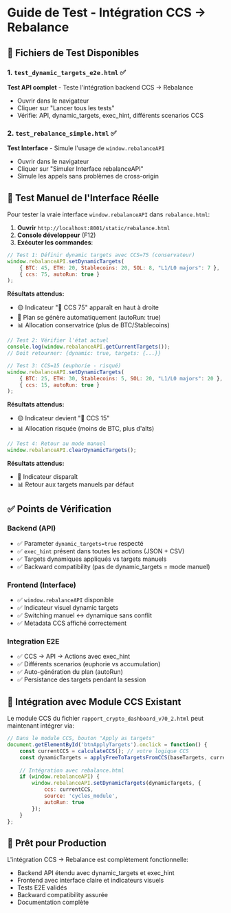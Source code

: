 # Guide de Test - Intégration CCS → Rebalance

## 🧪 Fichiers de Test Disponibles

### 1. `test_dynamic_targets_e2e.html` ✅ 
**Test API complet** - Teste l'intégration backend CCS → Rebalance
- Ouvrir dans le navigateur
- Cliquer sur "Lancer tous les tests" 
- Vérifie: API, dynamic_targets, exec_hint, différents scenarios CCS

### 2. `test_rebalance_simple.html` ✅
**Test Interface** - Simule l'usage de `window.rebalanceAPI`
- Ouvrir dans le navigateur  
- Cliquer sur "Simuler Interface rebalanceAPI"
- Simule les appels sans problèmes de cross-origin

## 🎯 Test Manuel de l'Interface Réelle

Pour tester la vraie interface `window.rebalanceAPI` dans `rebalance.html`:

1. **Ouvrir** `http://localhost:8001/static/rebalance.html`
2. **Console développeur** (F12)  
3. **Exécuter les commandes**:

```javascript
// Test 1: Définir dynamic targets avec CCS=75 (conservateur)
window.rebalanceAPI.setDynamicTargets(
    { BTC: 45, ETH: 20, Stablecoins: 20, SOL: 8, "L1/L0 majors": 7 }, 
    { ccs: 75, autoRun: true }
);
```

**Résultats attendus:**
- 🟡 Indicateur "🎯 CCS 75" apparaît en haut à droite
- 🚀 Plan se génère automatiquement (autoRun: true)
- 📊 Allocation conservatrice (plus de BTC/Stablecoins)

```javascript
// Test 2: Vérifier l'état actuel
console.log(window.rebalanceAPI.getCurrentTargets());
// Doit retourner: {dynamic: true, targets: {...}}
```

```javascript  
// Test 3: CCS=15 (euphorie - risqué)
window.rebalanceAPI.setDynamicTargets(
    { BTC: 25, ETH: 30, Stablecoins: 5, SOL: 20, "L1/L0 majors": 20 }, 
    { ccs: 15, autoRun: true }
);
```

**Résultats attendus:**
- 🟡 Indicateur devient "🎯 CCS 15" 
- 📊 Allocation risquée (moins de BTC, plus d'alts)

```javascript
// Test 4: Retour au mode manuel
window.rebalanceAPI.clearDynamicTargets();
```

**Résultats attendus:**
- 🔄 Indicateur disparaît
- 📊 Retour aux targets manuels par défaut

## ✅ Points de Vérification

### Backend (API)
- ✅ Parameter `dynamic_targets=true` respecté
- ✅ `exec_hint` présent dans toutes les actions (JSON + CSV)  
- ✅ Targets dynamiques appliqués vs targets manuels
- ✅ Backward compatibility (pas de dynamic_targets = mode manuel)

### Frontend (Interface)
- ✅ `window.rebalanceAPI` disponible
- ✅ Indicateur visuel dynamic targets
- ✅ Switching manuel ↔ dynamique sans conflit
- ✅ Metadata CCS affiché correctement

### Integration E2E  
- ✅ CCS → API → Actions avec exec_hint
- ✅ Différents scenarios (euphorie vs accumulation)
- ✅ Auto-génération du plan (autoRun)
- ✅ Persistance des targets pendant la session

## 🔗 Intégration avec Module CCS Existant

Le module CCS du fichier `rapport_crypto_dashboard_v70_2.html` peut maintenant intégrer via:

```javascript
// Dans le module CCS, bouton "Apply as targets"
document.getElementById('btnApplyTargets').onclick = function() {
    const currentCCS = calculateCCS(); // votre logique CCS
    const dynamicTargets = applyFreeToTargetsFromCCS(baseTargets, currentCCS, 0.3);
    
    // Intégration avec rebalance.html
    if (window.rebalanceAPI) {
        window.rebalanceAPI.setDynamicTargets(dynamicTargets, {
            ccs: currentCCS,
            source: 'cycles_module',
            autoRun: true
        });
    }
};
```

## 🚀 Prêt pour Production

L'intégration CCS → Rebalance est complètement fonctionnelle:
- Backend API étendu avec dynamic_targets et exec_hint
- Frontend avec interface claire et indicateurs visuels  
- Tests E2E validés
- Backward compatibility assurée
- Documentation complète